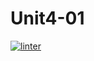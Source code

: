 # Unit4-01
 [![linter](https://github.com/Mr-Ohara/Unit4-01/workflows/linter/badge.svg)](https://github.com/marketplace/actions/super-linter)
